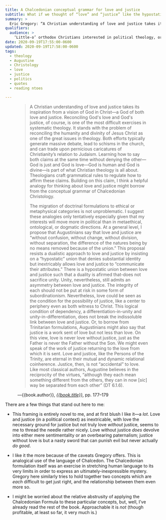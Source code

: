```yaml
---
title: A Chalcedonian conceptual grammar for love and justice
subtitle: What if we thought of “love” and “justice” like the hypostatic union?
summary: >
  Eric Gregory: “A Christian understanding of love and justice takes its inspiration from a vision of God in Christ—a God of both love and justice.…”
qualifiers:
  audience: >
    ‘Little-o’ orthodox Christians interested in political theology, or others curious about what a healthier (because more robustly!) Christian political theology might look like.
date: 2020-09-19T17:55:00-0600
updated: 2020-09-19T17:58:00-0600
tags:  
  - theology
  - Augustine
  - Christology
  - love
  - justice
  - politics
  - quotes
  - reading ntoes

---
```


<figure class="quotation">

> A Christian understanding of love and justice takes its inspiration from a vision of God in Christ—a God of both love and justice. Reconciling God's love and God's justice, of course, is one of the most difficult exercises in systematic theology. It stands with the problem of reconciling the humanity and divinity of Jesus Christ as one of the great issues in theology. Both efforts typically generate massive debate, lead to schisms in the church, and can trade upon pernicious caricatures of Christianity’s relation to Judaism. Learning how to say both claims at the same time without denying the other—God is just and God is love—God is human and God is divine—is part of what Christian theology is all about. Theologians craft grammatical rules to regulate how to affirm these claims. Building on this claim, I think a helpful analogy for thinking about love and justice might borrow from the conceptual grammar of Chalcedonian Christology.
> 
> The migration of doctrinal formulations to ethical or metaphysical categories is not unproblematic. I suggest these analogies only tentatively especially given that my interests will move more in political than in metaethical, ontological, or dogmatic directions. At a general level, I propose that Augustinians say that love and justice are “without confusion, without change, without division, without separation, the difference of the natures being by no means removed because of the union.” This proposal resists a dualistic approach to love and justice by insisting on a “hypostatic” union that denies substantial identity but inextricably allows love and justice to “communicate their attributes.” There is a hypostatic union between love and justice such that a duality is afirmed that-does not sacrifice unity. Unity, nevertheless, still admits an asymmetry between love and justice. The integrity of each should not be put at risk in some form of subordinationism. Nevertheless, love could be seen as the condition for the possibility of justice, like a center to periphery even as both witness to Christ. This logical condition of dependency, a differentiation-in-unity and unity-in-differentiation, does not break the indissoluble link between love and justice. Or, to borrow from Trinitarian formulations, Augustinians might also say that justice is a work sent of love but not less than love. On this view, love is never love without justice, just as the Father is never the Father without the Son. We might even speak of the work of justice returning to the love from which it is sent. Love and justice, like the Persons of the Trinity, are eternal in their mutual and dynamic relational coinherence. Justice, then, is not “accidental” to love. Like most classical authors, Augustine believes in the reciprocity of the virtues, “although they each mean something different from the others, they can in now [_sic_] way be separated from each other” (DT 6.1.6).

<figcaption>—{{book.author}}, <a href='{{book.link}}'><cite>{{book.title}}</cite></a>, pp. 177–179</figcaption>

</figure>

There are a few things that stand out here to me:

-   This framing is entirely novel to me, and at first blush I like it—a *lot*. Love and justice (in a political context) as inextricable, with love the necessary ground for justice but not truly love *without* justice, seems to me to thread the needle rather nicely. Love without justice *does* devolve into either mere sentimentality or an overbearing paternalism; justice without love is but a nasty sword that can punish evil but never actually *do good*.

-   I like it the more because of the caveats Gregory offers. This is analogical use of the language of Chalcedon. The Chalcedonian formulation itself was an exercise in stretching human language to its very limits in order to express an ultimately-inexpressible mystery. Gregory here similarly tries to hold together two concepts which are *each* difficult to get just right, and the relationship between them even more so.

-   I might be worried about the relative abstrusity of applying the Chalcedonian Formula to these particular concepts, but, well, I’ve already read the rest of the book. Approachable it is *not* (though profitable, at least so far, it very much is.)